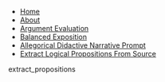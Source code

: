 <!-- _includes/navigation.html -->
<link rel="stylesheet" type="text/css" href="{{ site.baseurl }}/assets/css/custom.css">
<nav>
  <ul>
    <li style="disply:inline;"><a href="{{ site.baseurl }}/" {% if page.url == "/" %}class="active"{% endif %}>Home</a></li>
    <li><a href="{{ site.baseurl }}/about" {% if page.url == "/about/" %}class="active"{% endif %}>About</a></li>
    <li><a href="{{ site.baseurl }}/llm/argumentevaluation" {% if page.url == "/llm/argumentevaluation/" %}class="active"{% endif %}>Argument Evaluation</a></li>
    <li><a href="{{ site.baseurl }}/llm/balanced_exposition" {% if page.url == "/llm/balanced_exposition/" %}class="active"{% endif %}>Balanced Exposition</a></li>
    <li><a href="{{ site.baseurl }}/llm/allegory" {% if page.url == "/llm/allegory/" %}class="active"{% endif %}>Allegorical Didactive Narrative Prompt</a></li>
    <li><a href="{{ site.baseurl }}/llm/extract_propositions" {% if page.url == "/llm/extract_propositions/" %}class="active"{% endif %}>Extract Logical Propositions From Source</a></li>
  </ul>
</nav>

extract_propositions
